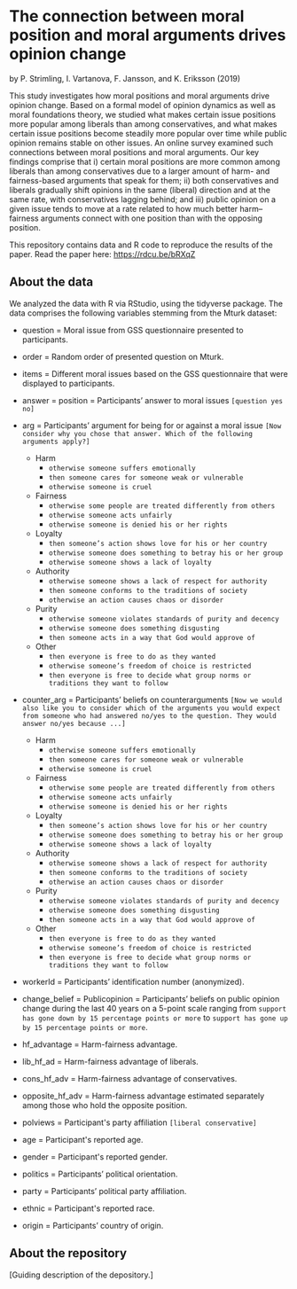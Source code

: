# The connection between moral position and moral arguments drives opinion change

by P. Strimling, I. Vartanova, F. Jansson, and K. Eriksson (2019)

This study investigates how moral positions and moral arguments drive opinion change.  Based on a formal model of opinion dynamics as well as moral foundations theory, we studied what makes certain issue positions more popular among liberals than among conservatives, and what makes certain issue positions become steadily more popular over time while public opinion remains stable on other issues. An online survey examined such connections between moral positions and moral arguments. Our key findings comprise that i) certain moral positions are more common among liberals than among conservatives due to a larger amount of harm- and fairness-based arguments that speak for them; ii) both conservatives and liberals gradually shift opinions in the same (liberal) direction and at the same rate, with conservatives lagging behind; and iii) public opinion on a given issue tends to move at a rate related to how much better harm–fairness arguments connect with one position than with the opposing position.

This repository contains data and R code to reproduce the results of the paper. Read the paper here: https://rdcu.be/bRXqZ

## About the data

We analyzed the data with R via RStudio, using the tidyverse package. The data comprises the following variables stemming from the Mturk dataset:

- question = Moral issue from GSS questionnaire presented to participants.
- order = Random order of presented question on Mturk.
- items = Different moral issues based on the GSS questionnaire that were displayed to participants.  
- answer = position = Participants’ answer to moral issues ```[question yes no]```
- arg = Participants’ argument for being for or against a moral issue ```[Now consider why you chose that answer. Which of the following arguments apply?]```
	- Harm
      - ```otherwise someone suffers emotionally```
      - ```then someone cares for someone weak or vulnerable```
      - ```otherwise someone is cruel```
  - Fairness
      - ```otherwise some people are treated differently from others```
      - ```otherwise someone acts unfairly```
      - ```otherwise someone is denied his or her rights```
  - Loyalty
      - ```then someone’s action shows love for his or her country```
      - ```otherwise someone does something to betray his or her group```
      - ```otherwise someone shows a lack of loyalty```
  - Authority
      - ```otherwise someone shows a lack of respect for authority```
      - ```then someone conforms to the traditions of society```
      - ```otherwise an action causes chaos or disorder```
  - Purity
      - ```otherwise someone violates standards of purity and decency```
      - ```otherwise someone does something disgusting```
      - ```then someone acts in a way that God would approve of```
  - Other
       - ```then everyone is free to do as they wanted```
       - ```otherwise someone’s freedom of choice is restricted```
       - ```then everyone is free to decide what group norms or traditions they want to follow```
       
- counter_arg = Participants’ beliefs on counterarguments ```[Now we would also like you to consider which of the arguments you would expect from someone who had answered no/yes to the question. They would answer no/yes because ...]```
	- Harm
      - ```otherwise someone suffers emotionally```
      - ```then someone cares for someone weak or vulnerable```
      - ```otherwise someone is cruel```
  - Fairness
      - ```otherwise some people are treated differently from others```
      - ```otherwise someone acts unfairly```
      - ```otherwise someone is denied his or her rights```
  - Loyalty
      - ```then someone’s action shows love for his or her country```
      - ```otherwise someone does something to betray his or her group```
      - ```otherwise someone shows a lack of loyalty```
  - Authority
      - ```otherwise someone shows a lack of respect for authority```
      - ```then someone conforms to the traditions of society```
      - ```otherwise an action causes chaos or disorder```
  - Purity
      - ```otherwise someone violates standards of purity and decency```
      - ```otherwise someone does something disgusting```
      - ```then someone acts in a way that God would approve of```
  - Other
       - ```then everyone is free to do as they wanted```
       - ```otherwise someone’s freedom of choice is restricted```
       - ```then everyone is free to decide what group norms or traditions they want to follow```
       
- workerId = Participants’ identification number (anonymized).
- change_belief = Publicopinion = Participants’ beliefs on public opinion change during the last 40 years on a 5-point scale ranging from ```support has gone down by 15 percentage points or more``` to ```support has gone up by 15 percentage points or more```.
- hf_advantage = Harm-fairness advantage.
- lib_hf_ad = Harm-fairness advantage of liberals.
- cons_hf_adv = Harm-fairness advantage of conservatives.
- opposite_hf_adv = Harm-fairness advantage estimated separately among those who hold the opposite position.
- polviews = Participant's party affiliation ```[liberal conservative]```
- age = Participant's reported age.
- gender = Participant's reported gender.
- politics =  Participants’ political orientation.
- party = Participants’ political party affiliation.
- ethnic = Participant's reported race.
- origin  = Participants’ country of origin. 

## About the repository

[Guiding description of the depository.]
